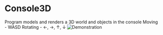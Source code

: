 # Console3D
Program models and renders a 3D world and objects in the console
Moving - WASD
Rotating - ←, →, ↑, ↓
![Demonstration](https://github.com/Verius50/Console3D/assets/101472727/bbbb719c-d19c-4a38-95e1-a3ffb3291418)
